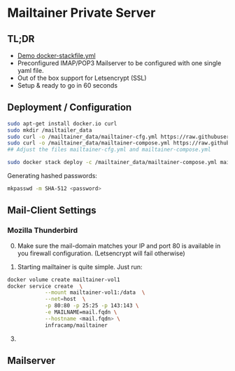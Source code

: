 # Mailtainer Private Server

## TL;DR

- [Demo docker-stackfile.yml](doc/mailtainer-compose.yml)
- Preconfigured IMAP/POP3 Mailserver to be configured with
  one single yaml file.
- Out of the box support for Letsencrypt (SSL)
- Setup & ready to go in 60 seconds

## Deployment / Configuration

```bash
sudo apt-get install docker.io curl
sudo mkdir /mailtailer_data
sudo curl -o /mailtainer_data/mailtainer-cfg.yml https://raw.githubusercontent.com/infracamp/mailtainer/master/doc/mailtainer-cfg.yml
sudo curl -o /mailtainer_data/mailtainer-compose.yml https://raw.githubusercontent.com/infracamp/mailtainer/master/doc/mailtainer-compose.yml
## Adjust the files mailtainer-cfg.yml and mailtainer-compose.yml

sudo docker stack deploy -c /mailtainer_data/mailtainer-compose.yml mailtainer  
```

Generating hashed passwords:

```bash
mkpasswd -m SHA-512 <password>
```


## Mail-Client Settings

### Mozilla Thunderbird




0) Make sure the mail-domain matches your IP and port 80 is available
in you firewall configuration. (Letsencrypt will fail otherwise)

1) Starting mailtainer is quite simple. Just run:

```bash
docker volume create mailtainer-vol1
docker service create  \
            --mount mailtainer-vol1:/data  \
            --net=host  \
            -p 80:80 -p 25:25 -p 143:143 \
            -e MAILNAME=mail.fqdn \
            --hostname <mail.fqdn> \
            infracamp/mailtainer
```


3) 

## Mailserver

